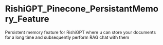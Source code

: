 # RishiGPT_Pinecone_PersistantMemory_Feature
Persistent memory feature for RishiGPT where u can store your documents for a long time and subsequently perform RAG chat with them
